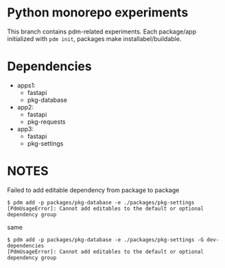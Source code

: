 # Python monorepo experiments

This branch contains pdm-related experiments. Each package/app initialized with `pdm init`, packages make installabel/buildable.

# Dependencies

- apps1:
  - fastapi
  - pkg-database
- app2:
  - fastapi
  - pkg-requests
- app3:
  - fastapi
  - pkg-settings

# NOTES

Failed to add editable dependency from package to package

```
$ pdm add -p packages/pkg-database -e ./packages/pkg-settings
[PdmUsageError]: Cannot add editables to the default or optional dependency group
```

same

```
$ pdm add -p packages/pkg-database -e ./packages/pkg-settings -G dev-dependencies
[PdmUsageError]: Cannot add editables to the default or optional dependency group
```
